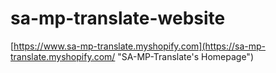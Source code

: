 # sa-mp-translate-website

[https://www.sa-mp-translate.myshopify.com](https://sa-mp-translate.myshopify.com/ "SA-MP-Translate's Homepage")
